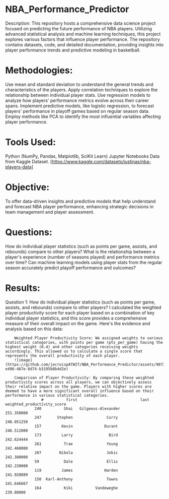# NBA_Performance_Predictor
Description:
This repository hosts a comprehensive data science project focused on predicting the future performance of NBA players. Utilizing advanced statistical analysis and machine learning techniques, this project explores various factors that influence player performance. The repository contains datasets, code, and detailed documentation, providing insights into player performance trends and predictive modeling in basketball.

# Methodologies:
Use mean and standard deviation to understand the general trends and characteristics of the players.
Apply correlation techniques to explore the relationship between individual player stats.
Use regression models to analyze how players' performance metrics evolve across their career spans.
Implement predictive models, like logistic regression, to forecast players' performance in playoff games based on regular season data.
Employ methods like PCA to identify the most influential variables affecting player performance.


# Tools Used:
Python (NumPy, Pandas, Matplotlib, SciKit Learn)
Jupyter Notebooks
Data from Kaggle Dataset. [https://www.kaggle.com/datasets/justinas/nba-players-data]

# Objective:
To offer data-driven insights and predictive models that help understand and forecast NBA player performance, enhancing strategic decisions in team management and player assessment.

# Questions:
How do individual player statistics (such as points per game, assists, and rebounds) compare to other players?
What is the relationship between a player's experience (number of seasons played) and performance metrics over time?
Can machine learning models using player stats from the regular season accurately predict playoff performance and outcomes?

# Results: 
Question 1: How do individual player statistics (such as points per game, assists, and rebounds) compare to other players?
  I calculated the weighted player productivity score for each player based on a combination of key individual player statistics, and this score provides a comprehensive  measure of their overall impact on the game. Here's the evidence and analysis based on this data:
	
		Weighted Player Productivity Score: We assigned weights to various statistical categories, with points per game (pts_per_game) having the highest weight (0.4) and other categories receiving weights accordingly. This allowed us to calculate a single score that represents the overall productivity of each player.
		![image](https://github.com/jecroispATWIT/NBA_Performance_Predictor/assets/90739973/d765b848-e496-467e-8d74-b3195b8b4d2e)
	
		Comparison of Player Productivity: By comparing these weighted productivity scores across all players, we can objectively assess their relative impact on the game. Players with higher scores are deemed to have a more significant overall influence based on their performance in various statistical categories.
					#          first 							last  					weighted_productivity_score
				 240          Shai   Gilgeous-Alexander                   251.350000
				 247       Stephen               Curry                   248.051250
				 157         Kevin              Durant                   246.512000
				 173         Larry                Bird                   242.624444
				 261          Trae               Young                   242.460000
				 207        Nikola               Jokic                   242.380000
				 59           Dale               Ellis                   242.220000
				 119         James              Harden                   241.928889
				 150  Karl-Anthony               Towns                   241.646667
				 164          Kiki          Vandeweghe                   239.88000
		

